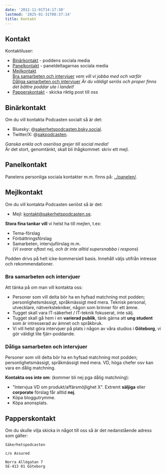```yaml
---
date: '2012-11-01T14:17:30'
lastmod: '2025-01-31T08:37:14'
title: Kontakt
---
```


## Kontakt

Kontaktiluser:

* [Binärkontakt](#binärkontakt) - poddens sociala media
* [Panelkontakt](#panelkontakt) - paneldeltagarnas sociala media
* [Mejlkontakt](#mejlkontakt) \
  [Bra samarbeten och intervjuer](#bra-samarbeten-och-intervjuer)
  _vem vill vi jobba med och varför_ \
  [Dåliga samarbeten och intervjuer](#dåliga-samarbeten-och-intervjuer)
  _Är du väldigt seriös och proper finns det bättre poddar ute i
  landet!_
* [Papperskontakt](#papperskontakt) - skicka riktig post till oss

## Binärkontakt

Om du vill kontakta Podcasten socialt så är det:
* Bluesky: @[sakerhetspodcasten.bsky.social](https://bsky.app/profile/sakerhetspodcasten.bsky.social).
* Twitter/X: @[sakpodcasten](http://twitter.com/sakpodcasten).

_Ganska enkla och oseriösa grejer till social media!_ \
Är det stort, genomtänkt, skall bli ihågkommet:
skriv ett mejl.

## Panelkontakt

Panelens personliga sociala kontakter m.m. finns på:
[../panelen/](../panelen/).

## Mejlkontakt

Om du vill kontakta Podcasten seriöst så är det:
* Mejl: [kontakt@sakerhetspodcasten.se](mailto:kontakt@sakerhetspodcasten.se).

**Stora fina tankar vill** vi helst ha till mejlen, t.ex:
* Tema-förslag
* Förbättringsförslag
* Samarbeten, intervjuförslag m.m.\
  (_Vi svarar oftast nej,
  och är inte alltid supersnabba i respons_)

Podden drivs på helt icke-kommersiell basis.
Innehåll väljs utifrån intresse och rekommendationer.

### Bra samarbeten och intervjuer

Att tänka på om man vill kontakta oss:

* Personer som vill delta bör ha en hyfsad matchning mot podden;
  personlighetsmässigt, språkmässigt med mera.
  Teknisk personal, utvecklare, nätverkstekniker, någon som brinner
  för ett ämne.
* Tugget skall vara IT-säkerhet / IT-teknik fokuserat, inte sälj.
* Tugget skall gå hem i en **varierad publik**,
  tänk gärna att **ung student** som är intresserad av ämnet och
  språkbruk.
* Vi vill helst göra intervjuer på plats i någon av våra studios i
  **Göteborg**, vi gör väldigt lite fjärr-poddande.

### Dåliga samarbeten och intervjuer

Personer som vill delta bör ha en hyfsad matchning mot podden;
personlighetsmässigt, språkmässigt med mera.
VD, höga chefer osv kan vara en dålig matchning.

**Kontakta oss inte om**: (kommer bli nej pga dålig matchning):
* "Intervjua VD om produkt/affärsmöjlighet X".
  Extremt **säljiga** eller **corporate** förslag får alltid **nej**.
* Köpa bloggutrymme.
* Köpa anonsplats.

## Papperskontakt

Om du skulle vilja skicka in något till oss så är det nedanstående adress som gäller:

``` plain
Säkerhetspodcasten

c/o Assured

Norra Allégatan 7
SE-413 01 Göteborg
```
